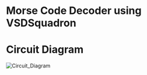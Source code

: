 # Morse Code Decoder using VSDSquadron

# Circuit Diagram

![Circuit_Diagram](https://github.com/shreyash-patukale/team_ayodhya/assets/157274443/250af05c-1f67-4b9e-838e-90c6a4b44503)
